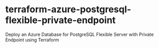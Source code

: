 # terraform-azure-postgresql-flexible-private-endpoint
Deploy an Azure Database for PostgreSQL Flexible Server with Private Endpoint using Terraform
